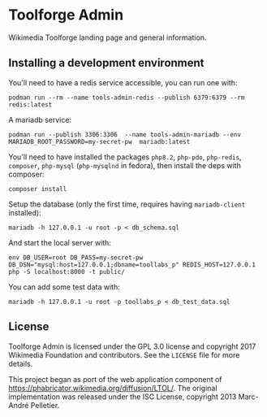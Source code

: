 Toolforge Admin
===============

Wikimedia Toolforge landing page and general information.


Installing a development environment
------------------------------------

You'll need to have a redis service accessible, you can run one with:
```
podman run --rm --name tools-admin-redis --publish 6379:6379 --rm redis:latest
```

A mariadb service:
```
podman run --publish 3306:3306  --name tools-admin-mariadb --env MARIADB_ROOT_PASSWORD=my-secret-pw  mariadb:latest
```

You'll need to have installed the packages `php8.2`, `php-pdo`, `php-redis`, `composer`, `php-mysql` (`php-mysqlnd` in fedora), then install the deps with composer:
```
composer install
```

Setup the database (only the first time, requires having `mariadb-client` installed):
```
mariadb -h 127.0.0.1 -u root -p < db_schema.sql
```


And start the local server with:
```
env DB_USER=root DB_PASS=my-secret-pw DB_DSN="mysql:host=127.0.0.1;dbname=toollabs_p" REDIS_HOST=127.0.0.1 php -S localhost:8000 -t public/
```

You can add some test data with:
```
mariadb -h 127.0.0.1 -u root -p toollabs_p < db_test_data.sql 
```


License
-------
Toolforge Admin is licensed under the GPL 3.0 license and copyright 2017
Wikimedia Foundation and contributors. See the `LICENSE` file for more
details.

This project began as port of the web application component of
https://phabricator.wikimedia.org/diffusion/LTOL/. The original implementation
was released under the ISC License, copyright 2013 Marc-André Pelletier.
